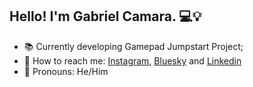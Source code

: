 ## Hello! I'm Gabriel Camara. 💻💡

- 📚 Currently developing Gamepad Jumpstart Project;
- 💬 How to reach me: [Instagram](https://www.instagram.com/gabrielgomescamara_/), [Bluesky](https://bsky.app/profile/gabgcamara3526.bsky.social) and [Linkedin](https://www.linkedin.com/in/gabriel-camara-2410b3277/)
- 🌱 Pronouns: He/Him
